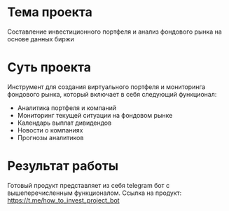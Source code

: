 # Тема проекта
Составление инвестиционного портфеля и анализ фондового рынка на основе данных биржи

# Суть проекта
Инструмент для создания виртуального портфеля и мониторинга фондового рынка, который включает в себя следующий функционал: 
  * Аналитика портфеля и компаний
  * Мониторинг текущей ситуации на фондовом рынке
  * Календарь выплат дивидендов
  * Новости о компаниях
  * Прогнозы аналитиков

# Результат работы
Готовый продукт представляет из себя telegram бот с вышеперечисленным функционалом.
Ссылка на продукт: https://t.me/how_to_invest_project_bot
